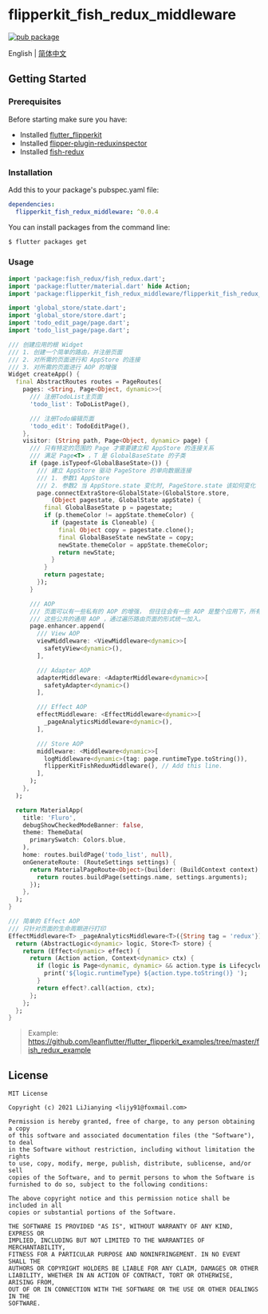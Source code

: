 # flipperkit_fish_redux_middleware

[![pub package](https://img.shields.io/pub/v/flipperkit_fish_redux_middleware.svg)](https://pub.dartlang.org/packages/flipperkit_fish_redux_middleware)

English | [简体中文](./README.zh_CN.md)

## Getting Started

### Prerequisites

Before starting make sure you have:

- Installed [flutter_flipperkit](https://github.com/leanflutter/flutter_flipperkit)
- Installed [flipper-plugin-reduxinspector](https://github.com/leanflutter/flipper-plugin-reduxinspector)
- Installed [fish-redux](https://github.com/alibaba/fish-redux)

### Installation

Add this to your package's pubspec.yaml file:

```yaml
dependencies:
  flipperkit_fish_redux_middleware: ^0.0.4
```

You can install packages from the command line:

```bash
$ flutter packages get
```

### Usage

```dart
import 'package:fish_redux/fish_redux.dart';
import 'package:flutter/material.dart' hide Action;
import 'package:flipperkit_fish_redux_middleware/flipperkit_fish_redux_middleware.dart';

import 'global_store/state.dart';
import 'global_store/store.dart';
import 'todo_edit_page/page.dart';
import 'todo_list_page/page.dart';

/// 创建应用的根 Widget
/// 1. 创建一个简单的路由，并注册页面
/// 2. 对所需的页面进行和 AppStore 的连接
/// 3. 对所需的页面进行 AOP 的增强
Widget createApp() {
  final AbstractRoutes routes = PageRoutes(
    pages: <String, Page<Object, dynamic>>{
      /// 注册TodoList主页面
      'todo_list': ToDoListPage(),

      /// 注册Todo编辑页面
      'todo_edit': TodoEditPage(),
    },
    visitor: (String path, Page<Object, dynamic> page) {
      /// 只有特定的范围的 Page 才需要建立和 AppStore 的连接关系
      /// 满足 Page<T> ，T 是 GlobalBaseState 的子类
      if (page.isTypeof<GlobalBaseState>()) {
        /// 建立 AppStore 驱动 PageStore 的单向数据连接
        /// 1. 参数1 AppStore
        /// 2. 参数2 当 AppStore.state 变化时, PageStore.state 该如何变化
        page.connectExtraStore<GlobalState>(GlobalStore.store,
            (Object pagestate, GlobalState appState) {
          final GlobalBaseState p = pagestate;
          if (p.themeColor != appState.themeColor) {
            if (pagestate is Cloneable) {
              final Object copy = pagestate.clone();
              final GlobalBaseState newState = copy;
              newState.themeColor = appState.themeColor;
              return newState;
            }
          }
          return pagestate;
        });
      }

      /// AOP
      /// 页面可以有一些私有的 AOP 的增强， 但往往会有一些 AOP 是整个应用下，所有页面都会有的。
      /// 这些公共的通用 AOP ，通过遍历路由页面的形式统一加入。
      page.enhancer.append(
        /// View AOP
        viewMiddleware: <ViewMiddleware<dynamic>>[
          safetyView<dynamic>(),
        ],

        /// Adapter AOP
        adapterMiddleware: <AdapterMiddleware<dynamic>>[
          safetyAdapter<dynamic>()
        ],

        /// Effect AOP
        effectMiddleware: <EffectMiddleware<dynamic>>[
          _pageAnalyticsMiddleware<dynamic>(),
        ],

        /// Store AOP
        middleware: <Middleware<dynamic>>[
          logMiddleware<dynamic>(tag: page.runtimeType.toString()),
          flipperKitFishReduxMiddleware(), // Add this line.
        ],
      );
    },
  );

  return MaterialApp(
    title: 'Fluro',
    debugShowCheckedModeBanner: false,
    theme: ThemeData(
      primarySwatch: Colors.blue,
    ),
    home: routes.buildPage('todo_list', null),
    onGenerateRoute: (RouteSettings settings) {
      return MaterialPageRoute<Object>(builder: (BuildContext context) {
        return routes.buildPage(settings.name, settings.arguments);
      });
    },
  );
}

/// 简单的 Effect AOP
/// 只针对页面的生命周期进行打印
EffectMiddleware<T> _pageAnalyticsMiddleware<T>({String tag = 'redux'}) {
  return (AbstractLogic<dynamic> logic, Store<T> store) {
    return (Effect<dynamic> effect) {
      return (Action action, Context<dynamic> ctx) {
        if (logic is Page<dynamic, dynamic> && action.type is Lifecycle) {
          print('${logic.runtimeType} ${action.type.toString()} ');
        }
        return effect?.call(action, ctx);
      };
    };
  };
}
```

> Example: https://github.com/leanflutter/flutter_flipperkit_examples/tree/master/fish_redux_example

## License

```
MIT License

Copyright (c) 2021 LiJianying <lijy91@foxmail.com>

Permission is hereby granted, free of charge, to any person obtaining a copy
of this software and associated documentation files (the "Software"), to deal
in the Software without restriction, including without limitation the rights
to use, copy, modify, merge, publish, distribute, sublicense, and/or sell
copies of the Software, and to permit persons to whom the Software is
furnished to do so, subject to the following conditions:

The above copyright notice and this permission notice shall be included in all
copies or substantial portions of the Software.

THE SOFTWARE IS PROVIDED "AS IS", WITHOUT WARRANTY OF ANY KIND, EXPRESS OR
IMPLIED, INCLUDING BUT NOT LIMITED TO THE WARRANTIES OF MERCHANTABILITY,
FITNESS FOR A PARTICULAR PURPOSE AND NONINFRINGEMENT. IN NO EVENT SHALL THE
AUTHORS OR COPYRIGHT HOLDERS BE LIABLE FOR ANY CLAIM, DAMAGES OR OTHER
LIABILITY, WHETHER IN AN ACTION OF CONTRACT, TORT OR OTHERWISE, ARISING FROM,
OUT OF OR IN CONNECTION WITH THE SOFTWARE OR THE USE OR OTHER DEALINGS IN THE
SOFTWARE.
```
